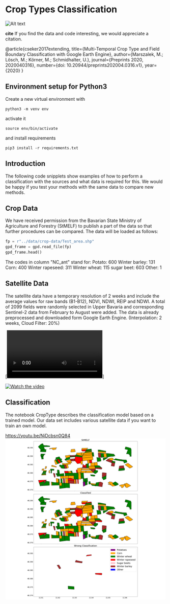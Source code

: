 # Crop Types Classification
![Alt text](https://github.com/TUM-CPN/CropTypes/blob/master/docs/abstract.png "Title")

**cite**
If you find the data and code interesting, we would appreciate a citation.

@article{cseker2017extending,
title={Multi-Temporal Crop Type and Field Boundary Classification with Google Earth Engine},
author={Marszalek, M.; Lösch, M.; Körner, M.; Schmidhalter, U.},
journal={Preprints 2020, 2020040316},
number={doi: 10.20944/preprints202004.0316.v1},
year={2020}
}

## Environment setup for Python3

Create a new virtual environment with

    python3 -m venv env
    
activate it

    source env/bin/activate
    
and install requirements

    pip3 install -r requirements.txt 

## Introduction

The following code snipplets show examples of how to perform a classification with the sources and what data is required for this. We would be happy if you test your methods with the same data to compare new methods.

## Crop Data

We have received permission from the Bavarian State Ministry of Agriculture and Forestry (StMELF) to publish a part of the data so that further procedures can be compared. The data will be loaded as follows:

```python
fp = r"../data/crop-data/Test_area.shp"
gpd_frame = gpd.read_file(fp)
gpd_frame.head()
```

The codes in column "NC_ant" stand for:
Potato: 600
Winter barley: 131
Corn: 400
Winter rapeseed: 311
Winter wheat: 115
sugar beet: 603
Other: 1

## Satellite Data

The satellite data have a temporary resolution of 2 weeks and include the average values for raw bands (B1-B12), NDVI, NDWI, REIP and NDWI. 
A total of 2099 fields were randomly selected in Upper Bavaria and corresponding Sentinel-2 data from February to August were added.
The data is already preprocessed and downloaded form Google Earth Engine.
(Interpolation: 2 weeks, Cloud Filter: 20%)

[![Watch the video](https://github.com/TUM-CPN/CropTypes/blob/master/docs/durnast2.mp4)]

[![Watch the video](https://youtu.be/NjDcbsn0Q84)](https://youtu.be/NjDcbsn0Q84)


## Classification

The notebook CropType describes the classification model based on a trained model. Our data set includes various satellite data if you want to train an own model.

https://youtu.be/NjDcbsn0Q84
![Alt text](https://github.com/TUM-CPN/CropTypes/blob/master/docs/croptype.png "Title")